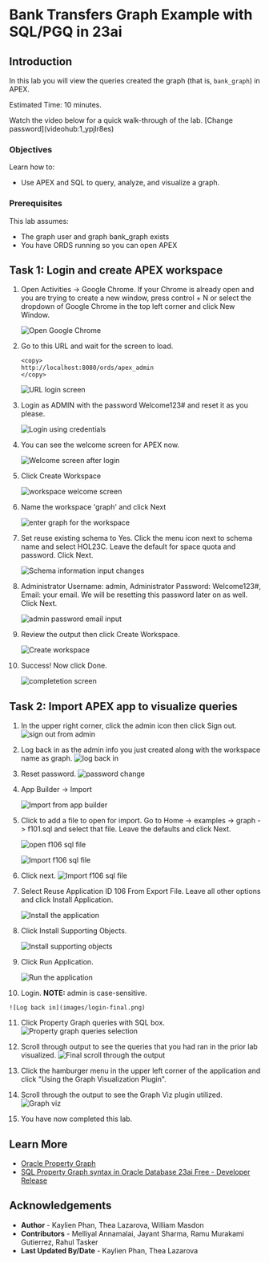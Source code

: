 # Bank Transfers Graph Example with SQL/PGQ in 23ai

## Introduction

In this lab you will view the queries created the graph (that is, `bank_graph`) in APEX.

Estimated Time: 10 minutes.

<if type="livelabs">
Watch the video below for a quick walk-through of the lab. 
[Change password](videohub:1_ypjlr8es)
</if>


### Objectives
Learn how to:
- Use APEX and SQL to query, analyze, and visualize a graph.

### Prerequisites
This lab assumes:
- The graph user and graph bank_graph exists
- You have ORDS running so you can open APEX

## Task 1: Login and create APEX workspace

1. Open Activities -> Google Chrome. If your Chrome is already open and you are trying to create a new window, press control + N or select the dropdown of Google Chrome in the top left corner and click New Window.

    ![Open Google Chrome](images/activities-chrome-2.png)


2. Go to this URL and wait for the screen to load.
    ```
    <copy>
    http://localhost:8080/ords/apex_admin
    </copy>
    ```

    ![URL login screen](images/admin-services.png)

3. Login as ADMIN with the password Welcome123# and reset it as you please.

    ![Login using credentials](images/login-details.png)

4. You can see the welcome screen for APEX now. 

    ![Welcome screen after login](images/welcome-screen-apex2.png)

5. Click Create Workspace

    ![workspace welcome screen](images/workspace-name.png)

6. Name the workspace 'graph' and click Next

    ![enter graph for the workspace](images/graph-next.png)

7. Set reuse existing schema to Yes. Click the menu icon next to schema name and select HOL23C. Leave the default for space quota and password. Click Next.

    ![Schema information input changes](images/schema-info.png)

8. Administrator Username: admin, Administrator Password: Welcome123#, Email: your email. We will be resetting this password later on as well. Click Next.

    ![admin password email input](images/admin-password-email.png)

9. Review the output then click Create Workspace.

    ![Create workspace](images/create-workspace.png)

10. Success! Now click Done.

    ![completetion screen](images/done.png)

## Task 2: Import APEX app to visualize queries

1. In the upper right corner, click the admin icon then click Sign out.
    ![sign out from admin](images/logout.png)


2.  Log back in as the admin info you just created along with the workspace name as graph.
    ![log back in](images/log-back-in.png)


3. Reset password.
    ![password change](images/change-password.png)

4. App Builder -> Import

    ![Import from app builder](images/app-builder-import.png)

5. Click to add a file to open for import. Go to Home -> examples -> graph -> f101.sql and select that file. Leave the defaults and click Next.

    ![open f106 sql file](images/graph-f106-open.png)

    ![Import f106 sql file](images/f106-import.png)

6. Click next.
    ![Import f106 sql file](images/f106-import-2.png)
    
7.  Select Reuse Application ID 106 From Export File. Leave all other options and click Install Application.

    ![Install the application](images/install-application.png)


8.  Click Install Supporting Objects.

    ![Install supporting objects](images/install-supporting-objects.png)

9.  Click Run Application.

    ![Run the application](images/run-application.png)

10.  Login.
    **NOTE:** admin is case-sensitive.

    ![Log back in](images/login-final.png)


11. Click Property Graph queries with SQL box.
    ![Property graph queries selection](images/property-graph-queries.png)
    
12. Scroll through output to see the queries that you had ran in the prior lab visualized.
    ![Final scroll through the output](images/final-output.png)

13. Click the hamburger menu in the upper left corner of the application and click "Using the Graph Visualization Plugin".

14. Scroll through the output to see the Graph Viz plugin utilized.
    ![Graph viz](images/graph-viz.png)

15. You have now completed this lab.

## Learn More
* [Oracle Property Graph](https://docs.oracle.com/en/database/oracle/property-graph/index.html)
* [SQL Property Graph syntax in Oracle Database 23ai Free - Developer Release](https://docs.oracle.com/en/database/oracle/property-graph/23.1/spgdg/sql-ddl-statements-property-graphs.html#GUID-6EEB2B99-C84E-449E-92DE-89A5BBB5C96E)

## Acknowledgements
- **Author** - Kaylien Phan, Thea Lazarova, William Masdon
- **Contributors** - Melliyal Annamalai, Jayant Sharma, Ramu Murakami Gutierrez, Rahul Tasker
- **Last Updated By/Date** - Kaylien Phan, Thea Lazarova
